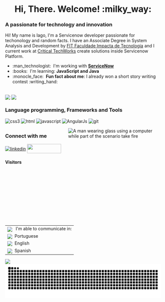 <link rel="stylesheet" href="https://cdn.jsdelivr.net/gh/devicons/devicon@v2.15.1/devicon.min.css">
          
<h1 align="center">Hi, There. Welcome! :milky_way: </h1>

<h3>A passionate for technology and innovation</h3>

 <p>Hi! My name is Iago, I'm a Servicenow developer passionate for techonology and random facts. I have an Associate Degree in System Analysis and Development by <a href="https://www.impacta.edu.br/">FIT Faculdade Impacta de Tecnologia</a> and I current work at <a href="https://www.criticaltechworks.com/">Critical TechWorks</a> create solutions inside Servicenow Platform.</p>
 
 <ul>
  <li> :man_technologist: &nbsp;I'm working with <a href="https://www.servicenow.com/"><strong>ServiceNow</strong></a></li>
  <li> :books: &nbsp;I'm learning: <strong>JavaScript and Java</strong></li>
 <li> :monocle_face: &nbsp;<strong>Fun fact about me</strong>: I already won a short story writing contest :writing_hand: </li>
 </ul>


  <br>

  <div>
  <img height="160em"   align="center" src="https://github-readme-stats.vercel.app/api?username=iagolopess&show_icons=true&theme=highcontrast&include_all_commits=true&count_private=true">
  <img height="160em" align="center" src="https://github-readme-stats.vercel.app/api/top-langs/?username=iagolopess&&layout=compact&hide=shell&theme=highcontrast">
  
  
  
      

  </div>
  

<div>
  <h3 align="left">Language programming, Frameworks and Tools</h3>
</div>
<div>
          
<img align = "center" src="https://i.imgur.com/TLY19Q3.png" alt="css3" width="32" height="36"/>
<img align = "center" src="https://i.imgur.com/HHwqtbv.png" alt="html" width="32" height="37"/> 
<img align = "center" src="https://i.imgur.com/O02pplX.png" alt="javascript" width="32" height="37"/>
<img align="center" src="https://cdn.jsdelivr.net/gh/devicons/devicon/icons/angularjs/angularjs-original.svg" alt="AngularJs" width="35" height="35"/>
<img align = "center" src="https://i.imgur.com/5pIevzW.png" alt="git" width="35" height="35"/> 

  <img align="right" alt="A man wearing glass using a computer while part of the scenario take fire" width="300" height="300" src="https://github.com/iagolopess/iagolopess/assets/43242069/2b2de035-416c-4fc7-95a7-70e5b185d70f
">                                                         
                                                                                            
</div>
  


  <div>
  

  </div>
 
  ##
 <div>
  <h3 align="left">Connect with me </h3>
<p align="left">    
 <a href="https://www.linkedin.com/in/iago-alves-lopes/" target="blank"><img align="center" src="https://img.shields.io/badge/LinkedIn-0077B5?style=for-the-badge&logo=linkedin&logoColor=white" alt="linkedin" height="30" width="110" /></a>
<a href="https://discord.com/users/501564129711226880" target="_blank"><img src="https://img.shields.io/badge/Discord-7289DA?style=for-the-badge&logo=discord&logoColor=white" height="30" width="110" align ="center"/></a>
 
  </div>
    <div>
    <table align="right">
                        <tr><td><img align="center" src="https://user-images.githubusercontent.com/43242069/137638141-9b15d358-eca9-46cf-9f57-1a60cc80a418.png"/>
 &nbsp; I'm able to communicate in:</td></tr>
 <tr><td><img align="center" src="https://user-images.githubusercontent.com/43242069/137637980-ba63d024-af65-4cd7-9cce-91b0e5f6456c.png"/>
 &nbsp;Portuguese</td></tr>
 <tr><td> <img align="center" src="https://user-images.githubusercontent.com/43242069/137638018-b571a7a8-c1ff-4653-9f53-de21e5425f69.png"/> 
 &nbsp;English</td></tr>
 <tr><td> <img align="center" src="https://user-images.githubusercontent.com/43242069/137638057-76911ed1-d24a-4604-96a5-c7b7fc3b47f0.png" />
 &nbsp;Spanish</td></tr>
</table>
   </div>
  
   
  
<div>  
  <h4 align="left"> Visitors </h4>
  <img align="left" src="https://profile-counter.glitch.me/iagolopess/count.svg">
   </div> 
    
  ![Snake animation](https://github.com/iagolopess/iagolopess/blob/output/github-contribution-grid-snake.svg) 
 
</div>
